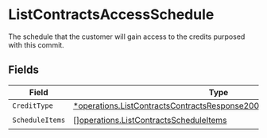 # ListContractsAccessSchedule

The schedule that the customer will gain access to the credits purposed with this commit.


## Fields

| Field                                                                                                                                                           | Type                                                                                                                                                            | Required                                                                                                                                                        | Description                                                                                                                                                     |
| --------------------------------------------------------------------------------------------------------------------------------------------------------------- | --------------------------------------------------------------------------------------------------------------------------------------------------------------- | --------------------------------------------------------------------------------------------------------------------------------------------------------------- | --------------------------------------------------------------------------------------------------------------------------------------------------------------- |
| `CreditType`                                                                                                                                                    | [*operations.ListContractsContractsResponse200ApplicationJSONCreditType](../../models/operations/listcontractscontractsresponse200applicationjsoncredittype.md) | :heavy_minus_sign:                                                                                                                                              | N/A                                                                                                                                                             |
| `ScheduleItems`                                                                                                                                                 | [][operations.ListContractsScheduleItems](../../models/operations/listcontractsscheduleitems.md)                                                                | :heavy_check_mark:                                                                                                                                              | N/A                                                                                                                                                             |
